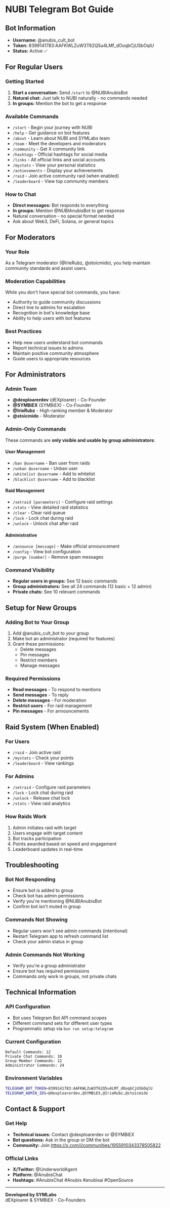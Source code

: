 # NUBI Telegram Bot Guide

## Bot Information
- **Username:** @anubis_cult_bot  
- **Token:** 8399141783:AAFKWLZuW3T62Q5u4LMf_dOoqbCjUSbOqlU
- **Status:** Active ✅

## For Regular Users

### Getting Started
1. **Start a conversation:** Send `/start` to @NUBIAnubisBot
2. **Natural chat:** Just talk to NUBI naturally - no commands needed
3. **In groups:** Mention the bot to get a response

### Available Commands
- `/start` - Begin your journey with NUBI
- `/help` - Get guidance on bot features
- `/about` - Learn about NUBI and SYMLabs team
- `/team` - Meet the developers and moderators
- `/community` - Get X community link
- `/hashtags` - Official hashtags for social media
- `/links` - All official links and social accounts
- `/mystats` - View your personal statistics
- `/achievements` - Display your achievements
- `/raid` - Join active community raid (when enabled)
- `/leaderboard` - View top community members

### How to Chat
- **Direct messages:** Bot responds to everything
- **In groups:** Mention @NUBIAnubisBot to get response
- Natural conversation - no special format needed
- Ask about Web3, DeFi, Solana, or general topics

## For Moderators

### Your Role
As a Telegram moderator (@IrieRubz, @stoicmido), you help maintain community standards and assist users.

### Moderation Capabilities
While you don't have special bot commands, you have:
- Authority to guide community discussions
- Direct line to admins for escalation
- Recognition in bot's knowledge base
- Ability to help users with bot features

### Best Practices
- Help new users understand bot commands
- Report technical issues to admins
- Maintain positive community atmosphere
- Guide users to appropriate resources

## For Administrators

### Admin Team
- **@dexploarerdev** (dEXploarer) - Co-Founder
- **@SYMBiEX** (SYMBiEX) - Co-Founder
- **@IrieRubz** - High-ranking member & Moderator
- **@stoicmido** - Moderator

### Admin-Only Commands
These commands are **only visible and usable by group administrators**:

#### User Management
- `/ban @username` - Ban user from raids
- `/unban @username` - Unban user
- `/whitelist @username` - Add to whitelist
- `/blacklist @username` - Add to blacklist

#### Raid Management
- `/setraid [parameters]` - Configure raid settings
- `/stats` - View detailed raid statistics
- `/clear` - Clear raid queue
- `/lock` - Lock chat during raid
- `/unlock` - Unlock chat after raid

#### Administrative
- `/announce [message]` - Make official announcement
- `/config` - View bot configuration
- `/purge [number]` - Remove spam messages

### Command Visibility
- **Regular users in groups:** See 12 basic commands
- **Group administrators:** See all 24 commands (12 basic + 12 admin)
- **Private chats:** See 10 relevant commands

## Setup for New Groups

### Adding Bot to Your Group
1. Add @anubis_cult_bot to your group
2. Make bot an administrator (required for features)
3. Grant these permissions:
   - Delete messages
   - Pin messages  
   - Restrict members
   - Manage messages

### Required Permissions
- **Read messages** - To respond to mentions
- **Send messages** - To reply
- **Delete messages** - For moderation
- **Restrict users** - For raid management
- **Pin messages** - For announcements

## Raid System (When Enabled)

### For Users
- `/raid` - Join active raid
- `/mystats` - Check your points
- `/leaderboard` - View rankings

### For Admins
- `/setraid` - Configure raid parameters
- `/lock` - Lock chat during raid
- `/unlock` - Release chat lock
- `/stats` - View raid analytics

### How Raids Work
1. Admin initiates raid with target
2. Users engage with target content
3. Bot tracks participation
4. Points awarded based on speed and engagement
5. Leaderboard updates in real-time

## Troubleshooting

### Bot Not Responding
- Ensure bot is added to group
- Check bot has admin permissions
- Verify you're mentioning @NUBIAnubisBot
- Confirm bot isn't muted in group

### Commands Not Showing
- Regular users won't see admin commands (intentional)
- Restart Telegram app to refresh command list
- Check your admin status in group

### Admin Commands Not Working
- Verify you're a group administrator
- Ensure bot has required permissions
- Commands only work in groups, not private chats

## Technical Information

### API Configuration
- Bot uses Telegram Bot API command scopes
- Different command sets for different user types
- Programmatic setup via `bun run setup:telegram`

### Current Configuration
```
Default Commands: 12
Private Chat Commands: 10  
Group Member Commands: 12
Administrator Commands: 24
```

### Environment Variables
```bash
TELEGRAM_BOT_TOKEN=8399141783:AAFKWLZuW3T62Q5u4LMf_dOoqbCjUSbOqlU
TELEGRAM_ADMIN_IDS=@dexploarerdev,@SYMBiEX,@IrieRubz,@stoicmido
```

## Contact & Support

### Get Help
- **Technical issues:** Contact @dexploarerdev or @SYMBiEX
- **Bot questions:** Ask in the group or DM the bot
- **Community:** Join https://x.com/i/communities/1955910343378505822

### Official Links
- **X/Twitter:** @UnderworldAgent
- **Platform:** @AnubisChat
- **Hashtags:** #AnubisChat #Anubis #anubisai #OpenSource

---

**Developed by SYMLabs**  
dEXploarer & SYMBiEX - Co-Founders
